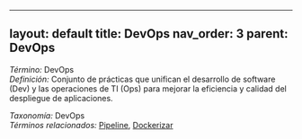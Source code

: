 
---
layout: default
title: DevOps
nav_order: 3
parent: DevOps
---

*Término:* DevOps  
*Definición:* Conjunto de prácticas que unifican el desarrollo de software (Dev) y las operaciones de TI (Ops) para mejorar la eficiencia y calidad del despliegue de aplicaciones.

*Taxonomía:* DevOps  
*Términos relacionados:* [Pipeline](https://maleniski.github.io/diccionario-angl-tec-mx/docs/alfabeticamente/P/pipeline/), [Dockerizar](https://maleniski.github.io/diccionario-angl-tec-mx/docs/alfabeticamente/D/dockerizar/)
